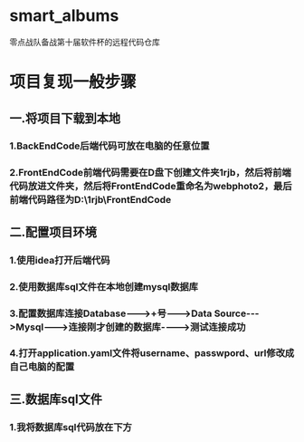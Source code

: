 # smart_albums
零点战队备战第十届软件杯的远程代码仓库
# 项目复现一般步骤
## 一.将项目下载到本地
### 1.BackEndCode后端代码可放在电脑的任意位置
### 2.FrontEndCode前端代码需要在D盘下创建文件夹1rjb，然后将前端代码放进文件夹，然后将FrontEndCode重命名为webphoto2，最后前端代码路径为D:\1rjb\FrontEndCode
## 二.配置项目环境
### 1.使用idea打开后端代码
### 2.使用数据库sql文件在本地创建mysql数据库
### 3.配置数据库连接Database--->+号--->Data Source--->Mysql--->连接刚才创建的数据库---->测试连接成功
### 4.打开application.yaml文件将username、passwpord、url修改成自己电脑的配置
## 三.数据库sql文件
### 1.我将数据库sql代码放在下方

